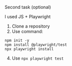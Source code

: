 Second task (optional)

I used JS + Playwright

1. Clone a repository
2. Use command:
```
npm init -y
npm install @playwright/test
npx playwright install
```
4. Use ```npx playwright test```
